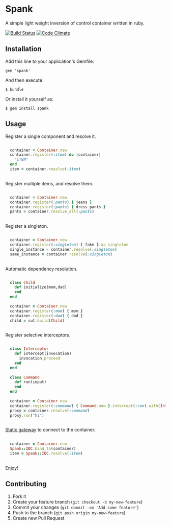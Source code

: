 # Spank

A simple light weight inversion of control container written in ruby.

[![Build Status](https://travis-ci.org/mokhan/spank.png)](https://travis-ci.org/mokhan/spank)
[![Code Climate](https://codeclimate.com/github/mokhan/spank.png)](https://codeclimate.com/github/mokhan/spank)

## Installation

Add this line to your application's Gemfile:

    gem 'spank'

And then execute:

    $ bundle

Or install it yourself as:

    $ gem install spank

## Usage

Register a single component and resolve it.

```ruby

  container = Container.new
  container.register(:item) do |container|
    "ITEM"
  end
  item = container.resolve(:item)
  
```

Register multiple items, and resolve them.

```ruby

  container = Container.new
  container.register(:pants) { jeans }
  container.register(:pants) { dress_pants }
  pants = container.resolve_all(:pants)
  
```

Register a singleton.

```ruby

  container = Container.new
  container.register(:singleton) { fake }.as_singleton
  single_instance = container.resolve(:singleton)
  same_instance = container.resolve(:singleton)
  
```

Automatic dependency resolution.

```ruby

  class Child
    def initialize(mom,dad)
    end
  end
  
  container = Container.new
  container.register(:mom) { mom }
  container.register(:dad) { dad }
  child = sut.build(Child)
      
```

Register selective interceptors.

```ruby

  class Interceptor
    def intercept(invocation)
      invocation.proceed
    end
  end
  
  class Command
    def run(input)
    end
  end
  
  container = Container.new
  container.register(:command) { Command.new }.intercept(:run).with(Interceptor.new)
  proxy = container.resolve(:command)
  proxy.run("hi")
      
```

[Static gateway](http://codebetter.com/jpboodhoo/2007/10/15/the-static-gateway-pattern/) to connect to the container.

```ruby
  
  container = Container.new
  Spank::IOC.bind_to(container)
  item = Spank::IOC.resolve(:item)
      
```

Enjoy!

## Contributing

1. Fork it
2. Create your feature branch (`git checkout -b my-new-feature`)
3. Commit your changes (`git commit -am 'Add some feature'`)
4. Push to the branch (`git push origin my-new-feature`)
5. Create new Pull Request

